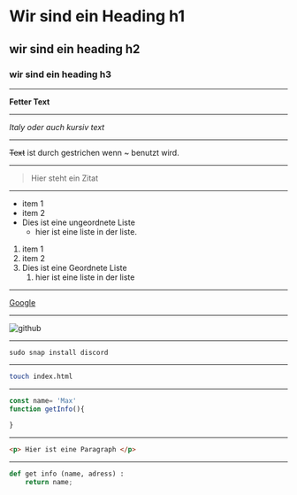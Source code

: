 # Wir sind ein Heading h1
## wir sind ein heading h2
### wir sind ein heading h3
________________________________________

**Fetter Text**
________________________________________

*Italy oder auch kursiv text*
________________________________________

~~Text~~ ist durch gestrichen wenn ~ benutzt wird.
________________________________________

<!-- zitat -->
> Hier steht ein Zitat
________________________________________

<!-- Liste ul und ol  -->
* item 1
* item 2
* Dies ist eine ungeordnete Liste 
    * hier ist eine liste in der liste.

1. item 1
1. item 2
1. Dies ist eine Geordnete Liste 
    1. hier ist eine liste in der liste
________________________________________

<!-- Link -->
[Google](www.google.de)
________________________________________

<!-- image -->
![github](https://github.githubassets.com/images/modules/logos_page/GitHub-Mark.png)
________________________________________

<!-- inline code -->
`sudo snap install discord`
________________________________________

<!-- github -->

```bash
touch index.html

```
_______________________________________
```Javascript
const name= 'Max'
function getInfo(){
    
}

```
________________________________________
```html
<p> Hier ist eine Paragraph </p>
```
________________________________________

```python
def get info (name, adress) : 
    return name;
```
